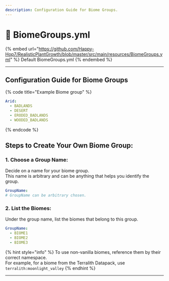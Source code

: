 ```yaml
---
description: Configuration Guide for Biome Groups.
---
```


# 🌅 BiomeGroups.yml

{% embed url="https://github.com/Happy-Hop7/RealisticPlantGrowth/blob/master/src/main/resources/BiomeGroups.yml" %}
Default BiomeGroups.yml
{% endembed %}

***

## Configuration Guide for Biome Groups

{% code title="Example Biome group" %}
```yaml
Arid:
  - BADLANDS
  - DESERT
  - ERODED_BADLANDS
  - WOODED_BADLANDS
```
{% endcode %}



## Steps to Create Your Own Biome Group:

### 1. Choose a Group Name:

Decide on a name for your biome group. \
This name is arbitrary and can be anything that helps you identify the group.

```yaml
GroupName:
# GroupName can be arbitrary chosen.
```



### 2. List the Biomes:

Under the group name, list the biomes that belong to this group.&#x20;

```yaml
GroupName:
  - BIOME1
  - BIOME2
  - BIOME3
```

{% hint style="info" %}
To use non-vanilla biomes, reference them by their correct namespace. \
For example, for a biome from the Terralith Datapack, use `terralith:moonlight_valley`
{% endhint %}

***
